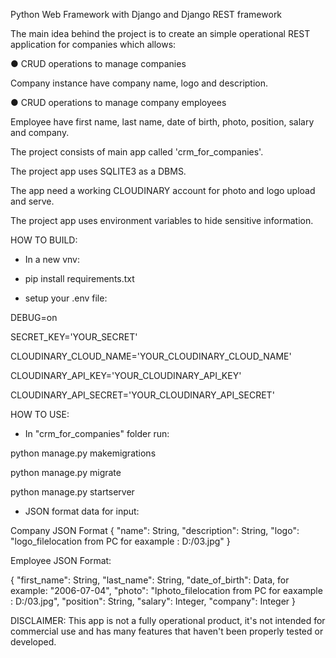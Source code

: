Python Web Framework with Django and Django REST framework

The main idea behind the project is to create an simple operational REST application for companies which allows:

● CRUD operations to manage companies

  Company instance have company name, logo and description.
  
● CRUD operations to manage company employees

  Employee have first name, last name, date of birth, photo, position, salary and company.

The project consists of main app called 'crm_for_companies'.

The project app uses SQLITE3 as a DBMS.

The app need a working CLOUDINARY account for photo and logo upload and serve.

The project app uses environment variables to hide sensitive information.

HOW TO BUILD:

- In a new vnv:

- pip install requirements.txt

- setup your .env file:

DEBUG=on

SECRET_KEY='YOUR_SECRET'

CLOUDINARY_CLOUD_NAME='YOUR_CLOUDINARY_CLOUD_NAME'

CLOUDINARY_API_KEY='YOUR_CLOUDINARY_API_KEY'

CLOUDINARY_API_SECRET='YOUR_CLOUDINARY_API_SECRET'


HOW TO USE:

- In "crm_for_companies" folder run:

python manage.py makemigrations

python manage.py migrate 

python manage.py startserver

- JSON format data for input:

Company JSON Format
{
    "name": String,
    "description": String,
    "logo": "logo_filelocation from PC for eaxample : D:/03.jpg"
}

Employee JSON Format:

{
    "first_name": String,
    "last_name": String,
    "date_of_birth": Data, for example: "2006-07-04",
    "photo": "lphoto_filelocation from PC for eaxample : D:/03.jpg",
    "position": String,
    "salary": Integer,
    "company": Integer
}


DISCLAIMER: This app is not a fully operational product, it's not intended for commercial use and has many features that haven't been properly tested or developed.
